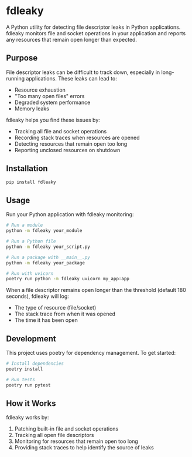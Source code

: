 # fdleaky

A Python utility for detecting file descriptor leaks in Python applications. fdleaky monitors file and socket operations in your application and reports any resources that remain open longer than expected.

## Purpose

File descriptor leaks can be difficult to track down, especially in long-running applications. These leaks can lead to:
- Resource exhaustion
- "Too many open files" errors
- Degraded system performance
- Memory leaks

fdleaky helps you find these issues by:
- Tracking all file and socket operations
- Recording stack traces when resources are opened
- Detecting resources that remain open too long
- Reporting unclosed resources on shutdown

## Installation

```bash
pip install fdleaky
```

## Usage

Run your Python application with fdleaky monitoring:

```bash
# Run a module
python -m fdleaky your_module

# Run a Python file
python -m fdleaky your_script.py

# Run a package with __main__.py
python -m fdleaky your_package

# Run with uvicorn
poetry run python -m fdleaky uvicorn my_app:app
```

When a file descriptor remains open longer than the threshold (default 180 seconds), fdleaky will log:
- The type of resource (file/socket)
- The stack trace from when it was opened
- The time it has been open

## Development

This project uses poetry for dependency management. To get started:

```bash
# Install dependencies
poetry install

# Run tests
poetry run pytest
```

## How it Works

fdleaky works by:
1. Patching built-in file and socket operations
2. Tracking all open file descriptors
3. Monitoring for resources that remain open too long
4. Providing stack traces to help identify the source of leaks
